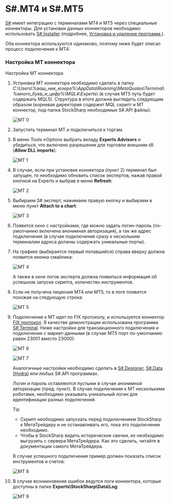 # S\#.MT4 и S\#.MT5

[S\#](StockSharpAbout.md) имеет интеграцию с терминалами MT4 и MT5 через специальные коннекторы. Для установки данных коннекторов необходимо использовать [S\#.Installer](SharpInstaller.md) (подробнее, [Установка и удаление программ ](Installer_installing_removing_programs.md)).

Оба коннектора используются одинаково, поэтому ниже будет описал процесс подключения к MT4:

### Настройка MT коннектора

Настройка MT коннектора

1. Установка MT коннектора необходимо сделать в папку *C:\\Users\\%ваш\_ник\_юзера%\\AppData\\Roaming\\MetaQuotes\\Terminal\\%много\_букв\_и\_цифр%\\MQL4\\Experts\\* (в случае MT5 путь будет содержать MQL5). Структура в итоге должна выглядеть следующим образом (корневая директория содержит MQL скрипт и MT коннектор, под\-папка StockSharp необходимые S\#.API файлы):

   ![MT 0](~/images/MT_0.png)
2. Запустить терминал MT и подключиться к торгам.
3. В меню Tools\-\>Options выбрать вкладу **Experts Advisors** и убедиться, что включено разрешение для торговли внешним dll (**Allow DLL imports**):

   ![MT 1](~/images/MT_1.png)
4. В случае, если при установке коннектора (пункт 2) терминал был запущен, то необходимо обновить список экспертов, нажав правой кнопкой на Experts и выбрав в меню **Refresh**:

   ![MT 2](~/images/MT_2.png)
5. Выбираем S\# эксперт, нажимаем правую кнопку и выбираем в меню пункт **Attach to a chart**:

   ![MT 3](~/images/MT_3.png)
6. Появится окно с настройками, где можно задать логин\-пароль (по\-умолчанию включена анонимная авторизация), а так же адрес подключения (в случае подключения сразу к нескольким терминалам адреса должны содержать уникальные порты).
7. На графике (выбирается первый попавшийся) справа вверху должна появится иконка смайлика:

   ![MT 4](~/images/MT_4.png)

   А также в окне логов эксперта должна появиться информация об успешном запуске скрипта, количество инструментов.
8. Если не получена лицензия MT4 или MT5, то в логе появится похожая на следующую строка:

   ![MT 5](~/images/MT_5.png)
9. Подключение к МТ идет по FIX протоколу, и используется коннектор [FIX протокол](Fix.md). В качестве демонстрации использована программа [S\#.Terminal](Terminal.md). Ниже настройки для транзакционного подключения и подключения с маркет\-данными (в случае MT5 порт по\-умолчанию равен 23001 вместо 23000):

   ![MT 6](~/images/MT_6.png)

   ![MT 7](~/images/MT_7.png)

   Аналогичные настройки необходимо сделать в [S\#.Designer](Designer.md), [S\#.Data (Hydra)](Hydra.md) или любых S\#.API программах.

   Логин и пароль оставляются пустыми в случае анонимной авторизации (пред. пункт). В случае подключения к МТ несколькими роботами, необходимо указывать уникальный логин для идентификации разных подключений.

   > [!TIP]
   > - Скрипт необходимо запускать перед подключением StockSharp к МетаТрейдеру и не останавливать его, пока это подключение необходимо.  
   > - Чтобы в StockSharp видеть исторические свечки, их необходимо выгрузить с сервера МетаТрейдера. Как это сделать, читайте в документации самого МетаТрейдера.

   В случае успешного подключения пример должен показать список инструментов и счетов:

   ![MT 8](~/images/MT_8.png)
10. В случае возникновения ошибок ведутся логи коннектора, которые доступны в папке **Experts\\StockSharp\\Data\\Log**:

    ![MT 9](~/images/MT_9.png)
